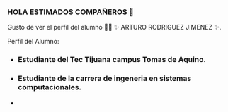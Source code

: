### HOLA ESTIMADOS COMPAÑEROS 👋


Gusto de ver el perfil del alumno 👨‍🏫 ✨ ARTURO RODRIGUEZ JIMENEZ ✨.

Perfil del Alumno:
- ### Estudiante del Tec Tijuana campus Tomas de Aquino.
- ### Estudiante de la carrera de ingeneria en sistemas computacionales.
- 
